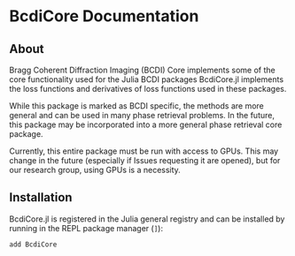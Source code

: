 # BcdiCore Documentation

## About

Bragg Coherent Diffraction Imaging (BCDI) Core implements some of the core functionality used for the Julia BCDI packages BcdiCore.jl implements the loss functions and derivatives of loss functions used in these packages.

While this package is marked as BCDI specific, the methods are more general and can be used in many phase retrieval problems. In the future, this package may be incorporated into a more general phase retrieval core package.

Currently, this entire package must be run with access to GPUs. This may change in the future (especially if Issues requesting it are opened), but for our research group, using GPUs is a necessity.

## Installation

BcdiCore.jl is registered in the Julia general registry and can be installed by running in the REPL package manager (```]```):

```add BcdiCore```
